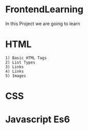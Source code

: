 # FrontendLearning
In this Project we are going to learn 

# HTML 

    1) Basic HTML Tags
    2) List Types
    3) Links
    4) Links
    5) Images

# CSS

# Javascript Es6